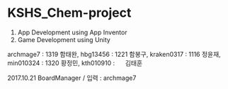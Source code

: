# KSHS_Chem-project

1. App Development using App Inventor
2. Game Development using Unity

archmage7  : 1319 함태완,
hbg13456   : 1221 함봉구,
kraken0317 : 1116 정윤재,
min010324  : 1320 황정민,
kth010910  :      김태훈 

2017.10.21 BoardManager / 입력 : archmage7
